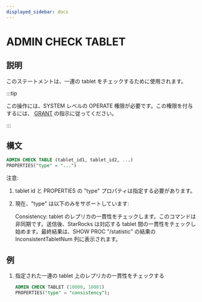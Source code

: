 ```yaml
---
displayed_sidebar: docs
---
```


# ADMIN CHECK TABLET

## 説明

このステートメントは、一連の tablet をチェックするために使用されます。

:::tip

この操作には、SYSTEM レベルの OPERATE 権限が必要です。この権限を付与するには、 [GRANT](../../account-management/GRANT.md) の指示に従ってください。

:::

## 構文

```sql
ADMIN CHECK TABLE (tablet_id1, tablet_id2, ...)
PROPERTIES("type" = "...")
```

注意:

1. tablet id と PROPERTIES の "type" プロパティは指定する必要があります。

2. 現在、"type" は以下のみをサポートしています:

   Consistency: tablet のレプリカの一貫性をチェックします。このコマンドは非同期です。送信後、StarRocks は対応する tablet 間の一貫性をチェックし始めます。最終結果は、SHOW PROC "/statistic" の結果の InconsistentTabletNum 列に表示されます。

## 例

1. 指定された一連の tablet 上のレプリカの一貫性をチェックする

    ```sql
    ADMIN CHECK TABLET (10000, 10001)
    PROPERTIES("type" = "consistency");
    ```